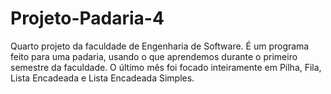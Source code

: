 # Projeto-Padaria-4
Quarto projeto da faculdade de Engenharia de Software.
É um programa feito para uma padaria, usando o que aprendemos durante o primeiro semestre da faculdade.
O último mês foi focado inteiramente em Pilha, Fila, Lista Encadeada e Lista Encadeada Simples.
